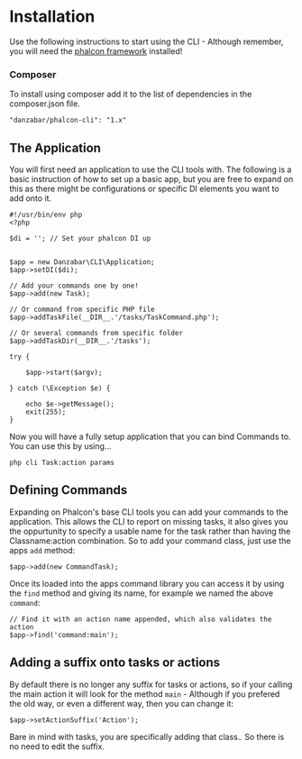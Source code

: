 Installation
============

Use the following instructions to start using the CLI - Although remember, you will need the [phalcon framework](http://phalconphp.com/) installed!

### Composer

To install using composer add it to the list of dependencies in the composer.json file.

	"danzabar/phalcon-cli": "1.x"


## The Application

You will first need an application to use the CLI tools with. The following is a basic instruction of how to set up a basic app, but you are free to expand on this as there might be configurations or specific DI elements you want to add onto it.

	#!/usr/bin/env php
	<?php

	$di = ''; // Set your phalcon DI up


	$app = new Danzabar\CLI\Application;
	$app->setDI($di);

	// Add your commands one by one!
	$app->add(new Task);

	// Or command from specific PHP file
	$app->addTaskFile(__DIR__.'/tasks/TaskCommand.php');

	// Or several commands from specific folder
	$app->addTaskDir(__DIR__.'/tasks');

	try {

		$app->start($argv);

	} catch (\Exception $e) {

		echo $e->getMessage();
		exit(255);
	}


Now you will have a fully setup application that you can bind Commands to. You can use this by using...

	php cli Task:action params

## Defining Commands

Expanding on Phalcon's base CLI tools you can add your commands to the application. This allows the CLI to report on missing tasks, it also gives you the oppurtunity to specify a usable name for the task rather than having the Classname:action combination. So to add your command class, just use the apps `add` method:

	$app->add(new CommandTask);

Once its loaded into the apps command library you can access it by using the `find` method and giving its name, for example we named the above `command`:

	// Find it with an action name appended, which also validates the action
	$app->find('command:main');

## Adding a suffix onto tasks or actions

By default there is no longer any suffix for tasks or actions, so if your calling the main action it will look for the method `main` - Although if you prefered the old way, or even a different way, then you can change it:

	$app->setActionSuffix('Action');

Bare in mind with tasks, you are specifically adding that class.. So there is no need to edit the suffix.
